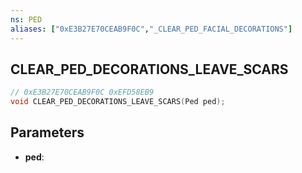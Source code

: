 ```yaml
---
ns: PED
aliases: ["0xE3B27E70CEAB9F0C","_CLEAR_PED_FACIAL_DECORATIONS"]
---
```

## CLEAR_PED_DECORATIONS_LEAVE_SCARS

```c
// 0xE3B27E70CEAB9F0C 0xEFD58EB9
void CLEAR_PED_DECORATIONS_LEAVE_SCARS(Ped ped);
```

## Parameters
* **ped**:

